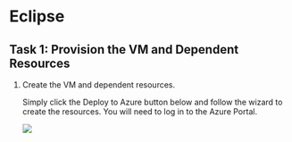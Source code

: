 # Eclipse
## Task 1: Provision the VM and Dependent Resources

1. Create the VM and dependent resources.
    
    Simply click the Deploy to Azure button below and follow the wizard to create the resources. You will need to log in to the Azure Portal.
                                                                     
	<a href="https://portal.azure.com/#create/Microsoft.Template/uri/https%3A%2F%2Fraw.githubusercontent.com%2Fbayernmunich%2FEclipse%2Fmaster%2Fenv%2Fazuredeploytemplate.json" target="_blank">
		<img src="http://azuredeploy.net/deploybutton.png"/>
	</a>
